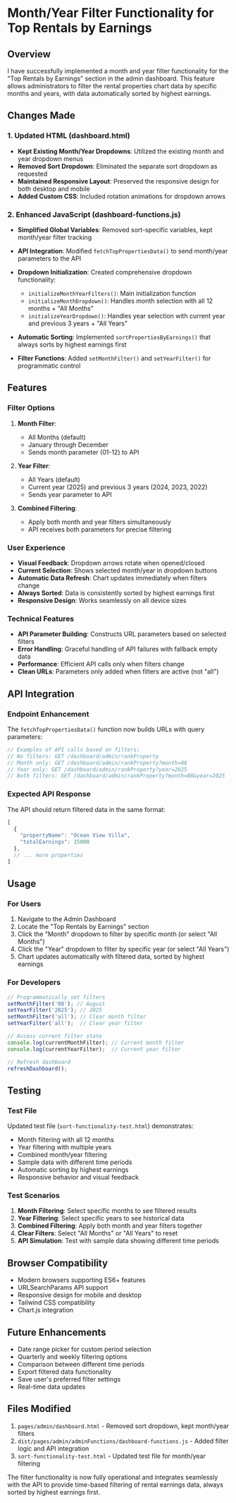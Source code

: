 # Month/Year Filter Functionality for Top Rentals by Earnings

## Overview
I have successfully implemented a month and year filter functionality for the "Top Rentals by Earnings" section in the admin dashboard. This feature allows administrators to filter the rental properties chart data by specific months and years, with data automatically sorted by highest earnings.

## Changes Made

### 1. Updated HTML (dashboard.html)
- **Kept Existing Month/Year Dropdowns**: Utilized the existing month and year dropdown menus
- **Removed Sort Dropdown**: Eliminated the separate sort dropdown as requested
- **Maintained Responsive Layout**: Preserved the responsive design for both desktop and mobile
- **Added Custom CSS**: Included rotation animations for dropdown arrows

### 2. Enhanced JavaScript (dashboard-functions.js)
- **Simplified Global Variables**: Removed sort-specific variables, kept month/year filter tracking
- **API Integration**: Modified `fetchTopPropertiesData()` to send month/year parameters to the API
- **Dropdown Initialization**: Created comprehensive dropdown functionality:
  - `initializeMonthYearFilters()`: Main initialization function
  - `initializeMonthDropdown()`: Handles month selection with all 12 months + "All Months"
  - `initializeYearDropdown()`: Handles year selection with current year and previous 3 years + "All Years"

- **Automatic Sorting**: Implemented `sortPropertiesByEarnings()` that always sorts by highest earnings first
- **Filter Functions**: Added `setMonthFilter()` and `setYearFilter()` for programmatic control

## Features

### Filter Options
1. **Month Filter**: 
   - All Months (default)
   - January through December
   - Sends month parameter (01-12) to API

2. **Year Filter**:
   - All Years (default) 
   - Current year (2025) and previous 3 years (2024, 2023, 2022)
   - Sends year parameter to API

3. **Combined Filtering**: 
   - Apply both month and year filters simultaneously
   - API receives both parameters for precise filtering

### User Experience
- **Visual Feedback**: Dropdown arrows rotate when opened/closed
- **Current Selection**: Shows selected month/year in dropdown buttons
- **Automatic Data Refresh**: Chart updates immediately when filters change
- **Always Sorted**: Data is consistently sorted by highest earnings first
- **Responsive Design**: Works seamlessly on all device sizes

### Technical Features
- **API Parameter Building**: Constructs URL parameters based on selected filters
- **Error Handling**: Graceful handling of API failures with fallback empty data
- **Performance**: Efficient API calls only when filters change
- **Clean URLs**: Parameters only added when filters are active (not "all")

## API Integration

### Endpoint Enhancement
The `fetchTopPropertiesData()` function now builds URLs with query parameters:

```javascript
// Examples of API calls based on filters:
// No filters: GET /dashboard/admin/rankProperty
// Month only: GET /dashboard/admin/rankProperty?month=08
// Year only: GET /dashboard/admin/rankProperty?year=2025  
// Both filters: GET /dashboard/admin/rankProperty?month=08&year=2025
```

### Expected API Response
The API should return filtered data in the same format:
```javascript
[
  {
    "propertyName": "Ocean View Villa",
    "totalEarnings": 15000
  },
  // ... more properties
]
```

## Usage

### For Users
1. Navigate to the Admin Dashboard
2. Locate the "Top Rentals by Earnings" section
3. Click the "Month" dropdown to filter by specific month (or select "All Months")
4. Click the "Year" dropdown to filter by specific year (or select "All Years")
5. Chart updates automatically with filtered data, sorted by highest earnings

### For Developers
```javascript
// Programmatically set filters
setMonthFilter('08'); // August
setYearFilter('2025'); // 2025
setMonthFilter('all'); // Clear month filter
setYearFilter('all');  // Clear year filter

// Access current filter state
console.log(currentMonthFilter); // Current month filter
console.log(currentYearFilter);  // Current year filter

// Refresh dashboard
refreshDashboard();
```

## Testing

### Test File
Updated test file (`sort-functionality-test.html`) demonstrates:
- Month filtering with all 12 months
- Year filtering with multiple years  
- Combined month/year filtering
- Sample data with different time periods
- Automatic sorting by highest earnings
- Responsive behavior and visual feedback

### Test Scenarios
1. **Month Filtering**: Select specific months to see filtered results
2. **Year Filtering**: Select specific years to see historical data
3. **Combined Filtering**: Apply both month and year filters together
4. **Clear Filters**: Select "All Months" or "All Years" to reset
5. **API Simulation**: Test with sample data showing different time periods

## Browser Compatibility
- Modern browsers supporting ES6+ features
- URLSearchParams API support
- Responsive design for mobile and desktop
- Tailwind CSS compatibility
- Chart.js integration

## Future Enhancements
- Date range picker for custom period selection
- Quarterly and weekly filtering options
- Comparison between different time periods
- Export filtered data functionality
- Save user's preferred filter settings
- Real-time data updates

## Files Modified
1. `pages/admin/dashboard.html` - Removed sort dropdown, kept month/year filters
2. `dist/pages/admin/adminFunctions/dashboard-functions.js` - Added filter logic and API integration
3. `sort-functionality-test.html` - Updated test file for month/year filtering

The filter functionality is now fully operational and integrates seamlessly with the API to provide time-based filtering of rental earnings data, always sorted by highest earnings first.
